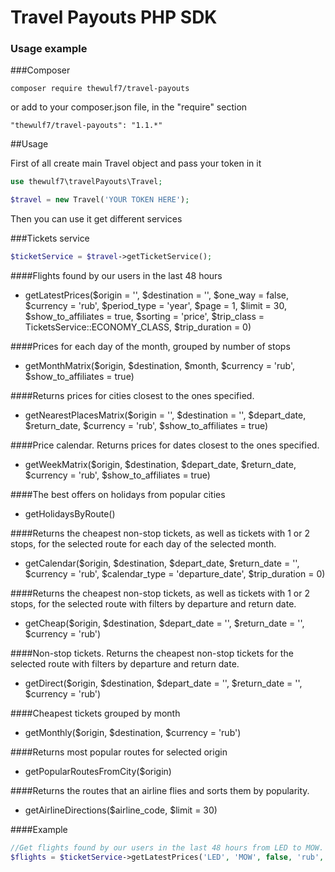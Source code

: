 # Travel Payouts PHP SDK

### Usage example

###Composer

```
composer require thewulf7/travel-payouts
```
or add to your composer.json file, in the "require" section
```
"thewulf7/travel-payouts": "1.1.*"
```

##Usage

 First of all create main Travel object and pass your token in it 
```php
use thewulf7\travelPayouts\Travel; 

$travel = new Travel('YOUR TOKEN HERE');
```
Then you can use it get different services

###Tickets service
```php
$ticketService = $travel->getTicketService();
```
####Flights found by our users in the last 48 hours
* getLatestPrices($origin = '', $destination = '', $one_way = false, $currency = 'rub', $period_type = 'year', $page = 1, $limit = 30, $show_to_affiliates = true, $sorting = 'price', $trip_class = TicketsService::ECONOMY_CLASS, $trip_duration = 0)

####Prices for each day of the month, grouped by number of stops
* getMonthMatrix($origin, $destination, $month, $currency = 'rub', $show_to_affiliates = true)
 
####Returns prices for cities closest to the ones specified.
* getNearestPlacesMatrix($origin = '', $destination = '', $depart_date, $return_date, $currency = 'rub', $show_to_affiliates = true)
 
####Price calendar. Returns prices for dates closest to the ones specified.
* getWeekMatrix($origin, $destination, $depart_date, $return_date, $currency = 'rub', $show_to_affiliates = true)
 
####The best offers on holidays from popular cities
* getHolidaysByRoute()
 
####Returns the cheapest non-stop tickets, as well as tickets with 1 or 2 stops, for the selected route for each day of the selected month.
* getCalendar($origin, $destination, $depart_date, $return_date = '', $currency = 'rub', $calendar_type = 'departure_date', $trip_duration = 0)
 
####Returns the cheapest non-stop tickets, as well as tickets with 1 or 2 stops, for the selected route with filters by departure and return date.
* getCheap($origin, $destination, $depart_date = '', $return_date = '', $currency = 'rub')
 
####Non-stop tickets. Returns the cheapest non-stop tickets for the selected route with filters by departure and return date.
* getDirect($origin, $destination, $depart_date = '', $return_date = '', $currency = 'rub')
 
####Cheapest tickets grouped by month
* getMonthly($origin, $destination, $currency = 'rub')
 
####Returns most popular routes for selected origin
* getPopularRoutesFromCity($origin)

####Returns the routes that an airline flies and sorts them by popularity.
* getAirlineDirections($airline_code, $limit = 30)

####Example
```php
//Get flights found by our users in the last 48 hours from LED to MOW. Return array consists of thewulf7\travelPayouts\Ticket objects.
$flights = $ticketService->getLatestPrices('LED', 'MOW', false, 'rub', 'year', 1, 10);
```


